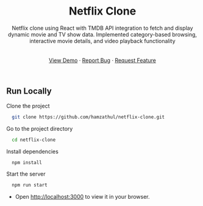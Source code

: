 <!-- PROJECT LOGO -->
<div align="center">
<h1 align="center">Netflix Clone</h1>

  <p align="center">
    Netflix clone using React with TMDB API integration to fetch and display dynamic movie and TV show data. Implemented category-based browsing, interactive movie details, and video playback functionality
    <br />
    <a href=""><strong></strong></a>
    <br />
    <br />
    <a href="https://netflix-clone-nbrl.onrender.com/">View Demo</a>
    ·
    <a href="https://github.com/hamzathul/netflix-clone/issues">Report Bug</a>
    ·
    <a href="https://github.com/hamzathul/netflix-clone/issues">Request Feature</a>
  </p>
</div>
<br/>

## Run Locally

Clone the project

```bash
  git clone https://github.com/hamzathul/netflix-clone.git
```

Go to the project directory

```bash
  cd netflix-clone
```

Install dependencies

```bash
  npm install
```

Start the server

```bash
  npm run start
```

- Open [http://localhost:3000](http://localhost:3000) to view it in your browser.
</br>




